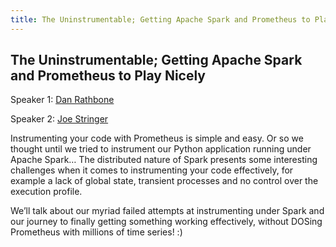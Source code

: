 ```yaml
---
title: The Uninstrumentable; Getting Apache Spark and Prometheus to Play Nicely
---
```


## The Uninstrumentable; Getting Apache Spark and Prometheus to Play Nicely

Speaker 1: [Dan Rathbone](/2017-munich/speakers/dan-rathbone/)

Speaker 2: [Joe Stringer](/2017-munich/speakers/joe-stringer/)

Instrumenting your code with Prometheus is simple and easy. Or so we thought until we tried to instrument our Python application running under Apache Spark… The distributed nature of Spark presents some interesting challenges when it comes to instrumenting your code effectively, for example a lack of global state, transient processes and no control over the execution profile.

We’ll talk about our myriad failed attempts at instrumenting under Spark and our journey to finally getting something working effectively, without DOSing Prometheus with millions of time series! :)
